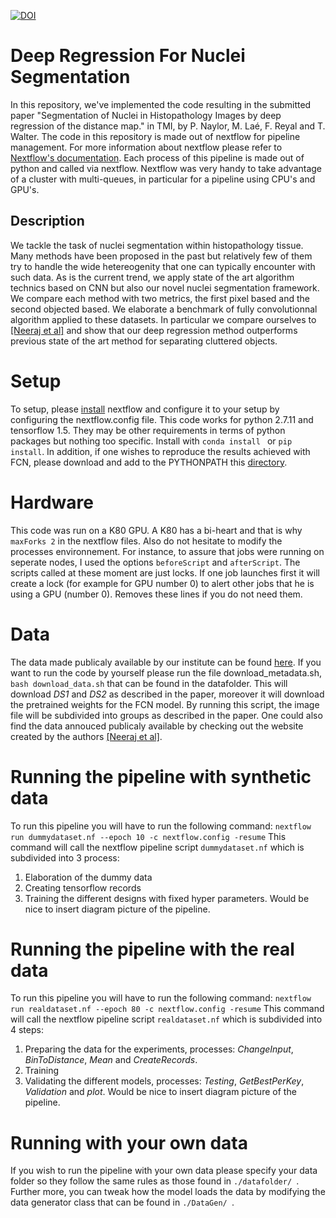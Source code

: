 [![DOI](https://zenodo.org/badge/DOI/10.5281/zenodo.1175282.svg)](https://doi.org/10.5281/zenodo.1175282)
# Deep Regression For Nuclei Segmentation

In this repository, we've implemented the code resulting in the submitted paper "Segmentation of Nuclei in Histopathology Images by deep regression of the distance map." in TMI, by P. Naylor, M. Laé, F. Reyal and T. Walter. The code in this repository is made out of nextflow for pipeline management. For more information about nextflow please refer to [Nextflow's documentation](https://www.nextflow.io/). Each process of this pipeline is made out of python and called via nextflow. Nextflow was very handy to take advantage of a cluster with multi-queues, in particular for a pipeline using CPU's and GPU's.

## Description
We tackle the task of nuclei segmentation within histopathology tissue. Many methods have been proposed in the past but relatively few of them try to handle the wide hetereogenity that one can typically encounter with such data. As is the current trend, we apply state of the art algorithm technics based on CNN but also our novel nuclei segmentation framework. We compare each method with two metrics, the first pixel based and the second objected based. We elaborate a benchmark of fully convolutionnal algorithm applied to these datasets.  In particular we compare ourselves to [\[Neeraj et al\]](https://nucleisegmentationbenchmark.weebly.com/) and show that our deep regression method outperforms previous state of the art method for separating cluttered objects. 

# Setup
To setup, please [install](https://www.nextflow.io/docs/latest/getstarted.html) nextflow and configure it to your setup by configuring the nextflow.config file. 
This code works for python 2.7.11 and tensorflow 1.5. They may be other requirements in terms of python packages but nothing too specific. Install with ```conda install ``` or ```pip install```. 
In addition, if one wishes to reproduce the results achieved with FCN, please download and add to the PYTHONPATH this [directory](https://github.com/warmspringwinds/tf-image-segmentation).
# Hardware
This code was run on a K80 GPU. A K80 has a bi-heart and that is why ```maxForks 2``` in the nextflow files. Also do not hesitate to modify the processes environnement. For instance, to assure that jobs were running on seperate nodes, I used the options ```beforeScript``` and ```afterScript```. The scripts called at these moment are just locks. If one job launches first it will create a lock (for example for GPU number 0) to alert other jobs that he is using a GPU (number 0). Removes these lines if you do not need them.
# Data 
The data made publicaly available by our institute can be found [here](https://zenodo.org/record/1175282/files/TNBC_NucleiSegmentation.zip). If you want to run the code by yourself please run the file download_metadata.sh, ```bash download_data.sh``` that can be found in the datafolder. This will download *DS1* and *DS2* as described in the paper, moreover it will download the pretrained weights for the FCN model. 
By running this script, the image file will be subdivided into groups as described in the paper. 
One could also find the data annouced publicaly available by checking out the website created by the authors [\[Neeraj et al\]](https://nucleisegmentationbenchmark.weebly.com/).
# Running the pipeline with synthetic data
To run this pipeline you will have to run the following command: ```nextflow run dummydataset.nf --epoch 10 -c nextflow.config -resume```
This command will call the nextflow pipeline script ```dummydataset.nf``` which is subdivided into 3 process: 
1) Elaboration of the dummy data 
2) Creating tensorflow records
3) Training the different designs with fixed hyper parameters.
Would be nice to insert diagram picture of the pipeline.
# Running the pipeline with the real data
To run this pipeline you will have to run the following command: ```nextflow run realdataset.nf --epoch 80 -c nextflow.config -resume```
This command will call the nextflow pipeline script ```realdataset.nf``` which is subdivided into 4 steps: 
1) Preparing the data for the experiments, processes: *ChangeInput*, *BinToDistance*, *Mean* and *CreateRecords*.
2) Training
3) Validating the different models, processes: *Testing*, *GetBestPerKey*, *Validation* and *plot*.
Would be nice to insert diagram picture of the pipeline.
# Running with your own data
If you wish to run the pipeline with your own data please specify your data folder so they follow the same rules as those found in ```./datafolder/ ```. Further more, you can tweak how the model loads the data by modifying the data generator class that can be found in ```./DataGen/ ```.
